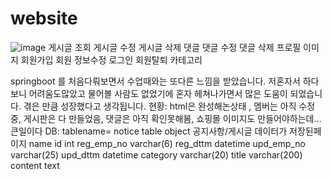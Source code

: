# website
![image](https://github.com/seyoki/website/assets/159132449/4a8cead5-a2c1-4298-b3e3-90ad13fa3075)
게시글 조회
게시글 수정
게시글 삭제
댓글 
댓글 수정
댓글 삭제
프로필 이미지
회원가입
회원 정보수정
로그인
회원탈퇴
카테고리

springboot 를 처음다뤄보면서 수업때와는 또다른 느낌을 받았습니다. 저혼자서 하다보니 어려움도많았고 물어볼 사람도 없었기에 혼자 헤쳐나가면서 많은 도움이 되었습니다.
겪은 만큼 성장했다고 생각됩니다.
현황: html은 완성해논상태 , 멤버는 아직 수정중, 게시판은 다 만들었음, 댓글은 아직 확인못해봄, 쇼핑몰 이미지도 만들어야하는데...
큰일이다
DB: tablename= notice
table object 공지사항/게시글 데이터가 저장된페이지
name
id int 
reg_emp_no varchar(6)
reg_dttm datetime
upd_emp_no varchar(25)
upd_dttm datetime
category varchar(20)
title varchar(200)
content text 
